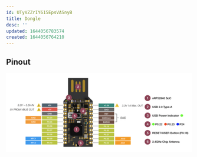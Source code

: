 ```yaml
---
id: UTyVZZrIY615EpsVASnyB
title: Dongle
desc: ''
updated: 1644056783574
created: 1644056764210
---
```



## Pinout


![](assets/images/2022-02-05-20-26-18.png)